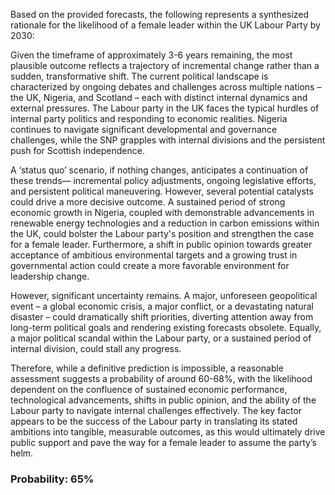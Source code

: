 Based on the provided forecasts, the following represents a synthesized rationale for the likelihood of a female leader within the UK Labour Party by 2030:

Given the timeframe of approximately 3-6 years remaining, the most plausible outcome reflects a trajectory of incremental change rather than a sudden, transformative shift. The current political landscape is characterized by ongoing debates and challenges across multiple nations – the UK, Nigeria, and Scotland – each with distinct internal dynamics and external pressures. The Labour party in the UK faces the typical hurdles of internal party politics and responding to economic realities. Nigeria continues to navigate significant developmental and governance challenges, while the SNP grapples with internal divisions and the persistent push for Scottish independence.

A ‘status quo’ scenario, if nothing changes, anticipates a continuation of these trends— incremental policy adjustments, ongoing legislative efforts, and persistent political maneuvering. However, several potential catalysts could drive a more decisive outcome. A sustained period of strong economic growth in Nigeria, coupled with demonstrable advancements in renewable energy technologies and a reduction in carbon emissions within the UK, could bolster the Labour party's position and strengthen the case for a female leader. Furthermore, a shift in public opinion towards greater acceptance of ambitious environmental targets and a growing trust in governmental action could create a more favorable environment for leadership change. 

However, significant uncertainty remains. A major, unforeseen geopolitical event – a global economic crisis, a major conflict, or a devastating natural disaster – could dramatically shift priorities, diverting attention away from long-term political goals and rendering existing forecasts obsolete. Equally, a major political scandal within the Labour party, or a sustained period of internal division, could stall any progress.

Therefore, while a definitive prediction is impossible, a reasonable assessment suggests a probability of around 60-68%, with the likelihood dependent on the confluence of sustained economic performance, technological advancements, shifts in public opinion, and the ability of the Labour party to navigate internal challenges effectively. The key factor appears to be the success of the Labour party in translating its stated ambitions into tangible, measurable outcomes, as this would ultimately drive public support and pave the way for a female leader to assume the party’s helm.

### Probability: 65%